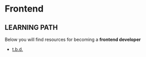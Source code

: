# Frontend

## LEARNING PATH

Below you will find resources for becoming a **frontend developer**

- [t.b.d.](https://www.google.com/?q=frontend)